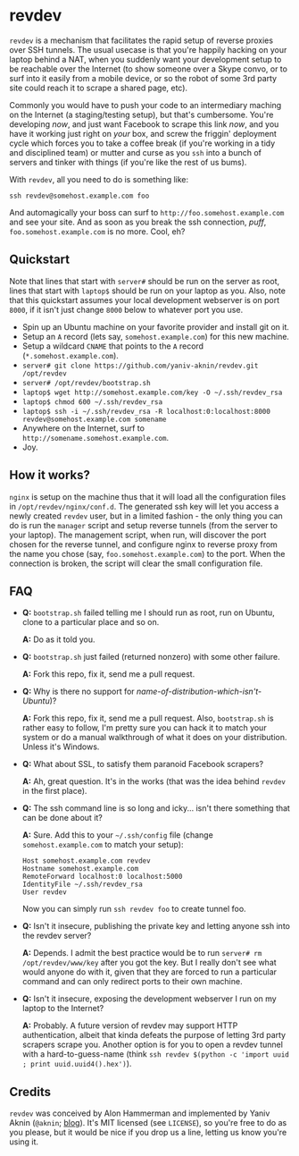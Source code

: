 # revdev #

`revdev` is a mechanism that facilitates the rapid setup of reverse proxies over SSH tunnels. The usual usecase is that you're happily hacking on your laptop behind a NAT, when you suddenly want your development setup to be reachable over the Internet (to show someone over a Skype convo, or to surf into it easily from a mobile device, or so the robot of some 3rd party site could reach it to scrape a shared page, etc).

Commonly you would have to push your code to an intermediary maching on the Internet (a staging/testing setup), but that's cumbersome. You're developing _now_, and just want Facebook to scrape this link _now_, and you have it working just right on _your_ box, and screw the friggin' deployment cycle which forces you to take a coffee break (if you're working in a tidy and disciplined team) or mutter and curse as you `ssh` into a bunch of servers and tinker with things (if you're like the rest of us bums).

With `revdev`, all you need to do is something like:

    ssh revdev@somehost.example.com foo

And automagically your boss can surf to `http://foo.somehost.example.com` and see your site. And as soon as you break the ssh connection, _puff_, `foo.somehost.example.com` is no more. Cool, eh?

## Quickstart ##

Note that lines that start with `server#` should be run on the server as root, lines that start with `laptop$` should be run on your laptop as you. Also, note that this quickstart assumes your local development webserver is on port `8000`, if it isn't just change `8000` below to whatever port you use.

* Spin up an Ubuntu machine on your favorite provider and install git on it.
* Setup an `A` record (lets say, `somehost.example.com`) for this new machine.
* Setup a wildcard `CNAME` that points to the `A` record (`*.somehost.example.com`).
* `server# git clone https://github.com/yaniv-aknin/revdev.git /opt/revdev`
* `server# /opt/revdev/bootstrap.sh`
* `laptop$ wget http://somehost.example.com/key -O ~/.ssh/revdev_rsa`
* `laptop$ chmod 600 ~/.ssh/revdev_rsa`
* `laptop$ ssh -i ~/.ssh/revdev_rsa -R localhost:0:localhost:8000 revdev@somehost.example.com somename`
* Anywhere on the Internet, surf to `http://somename.somehost.example.com`.
* Joy.

## How it works? ##

`nginx` is setup on the machine thus that it will load all the configuration files in `/opt/revdev/nginx/conf.d`. The generated ssh key will let you access a newly created `revdev` user, but in a limited fashion - the only thing you can do is run the `manager` script and setup reverse tunnels (from the server to your laptop). The management script, when run, will discover the port chosen for the reverse tunnel, and configure nginx to reverse proxy from the name you chose (say, `foo.somehost.example.com`) to the port. When the connection is broken, the script will clear the small configuration file.

## FAQ ##

*   **Q:** `bootstrap.sh` failed telling me I should run as root, run on Ubuntu, clone to a particular place and so on.

    **A:** Do as it told you.

*   **Q:** `bootstrap.sh` just failed (returned nonzero) with some other failure.

    **A:** Fork this repo, fix it, send me a pull request.

*   **Q:** Why is there no support for _name-of-distribution-which-isn't-Ubuntu_)?

    **A:** Fork this repo, fix it, send me a pull request. Also, `bootstrap.sh` is rather easy to follow, I'm pretty sure you can hack it to match your system or do a manual walkthrough of what it does on your distribution. Unless it's Windows.

*   **Q:** What about SSL, to satisfy them paranoid Facebook scrapers?

    **A:** Ah, great question. It's in the works (that was the idea behind `revdev` in the first place).

*   **Q:** The ssh command line is so long and icky... isn't there something that can be done about it?

    **A:** Sure. Add this to your `~/.ssh/config` file (change `somehost.example.com` to match your setup):

        Host somehost.example.com revdev
        Hostname somehost.example.com
        RemoteForward localhost:0 localhost:5000
        IdentityFile ~/.ssh/revdev_rsa
        User revdev

    Now you can simply run `ssh revdev foo` to create tunnel foo.

*   **Q:** Isn't it insecure, publishing the private key and letting anyone ssh into the revdev server?

    **A:** Depends. I admit the best practice would be to run `server# rm /opt/revdev/www/key` after you got the key. But I really don't see what would anyone do with it, given that they are forced to run a particular command and can only redirect ports to their own machine.

*   **Q:** Isn't it insecure, exposing the development webserver I run on my laptop to the Internet?

    **A:** Probably. A future version of revdev may support HTTP authentication, albeit that kinda defeats the purpose of letting 3rd party scrapers scrape you. Another option is for you to open a revdev tunnel with a hard-to-guess-name (think `ssh revdev $(python -c 'import uuid ; print uuid.uuid4().hex')`).

## Credits ##

`revdev` was conceived by Alon Hammerman and implemented by Yaniv Aknin (`@aknin`; [blog](http://tech.blog.aknin.name)). It's MIT licensed (see `LICENSE`), so you're free to do as you please, but it would be nice if you drop us a line, letting us know you're using it.
